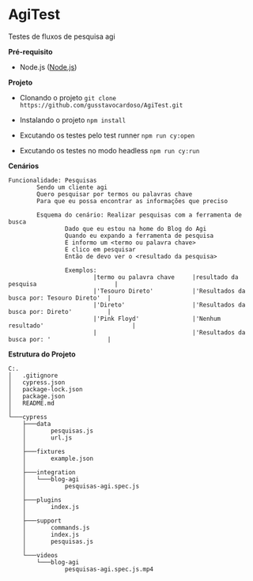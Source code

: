 # AgiTest
Testes de fluxos de pesquisa agi

**Pré-requisito**

* Node.js 
([Node.js](https://nodejs.org/en/))

**Projeto**

* Clonando o projeto
`git clone  https://github.com/gusstavocardoso/AgiTest.git`

* Instalando o projeto 
`npm install`

* Excutando os testes pelo test runner
`npm run cy:open`

* Excutando os testes no modo headless
`npm run cy:run`

**Cenários**
```
Funcionalidade: Pesquisas
        Sendo um cliente agi
        Quero pesquisar por termos ou palavras chave
        Para que eu possa encontrar as informações que preciso
        
        Esquema do cenário: Realizar pesquisas com a ferramenta de busca
                Dado que eu estou na home do Blog do Agi
                Quando eu expando a ferramenta de pesquisa
                E informo um <termo ou palavra chave>
                E clico em pesquisar
                Então de devo ver o <resultado da pesquisa>
                
                Exemplos: 
                        |termo ou palavra chave     |resultado da pesquisa                      |
                        |'Tesouro Direto'           |'Resultados da busca por: Tesouro Direto'  |
                        |'Direto'                   |'Resultados da busca por: Direto'          |
                        |'Pink Floyd'               |'Nenhum resultado'                         |
                        |                           |'Resultados da busca por: '                |
```
**Estrutura do Projeto**

```
C:.
│   .gitignore
│   cypress.json
│   package-lock.json
│   package.json
│   README.md
│
└───cypress
    ├───data
    │       pesquisas.js
    │       url.js
    │
    ├───fixtures
    │       example.json
    │
    ├───integration
    │   └───blog-agi
    │           pesquisas-agi.spec.js
    │
    ├───plugins
    │       index.js
    │
    ├───support
    │       commands.js
    │       index.js
    │       pesquisas.js
    │
    └───videos
        └───blog-agi
                pesquisas-agi.spec.js.mp4
```
